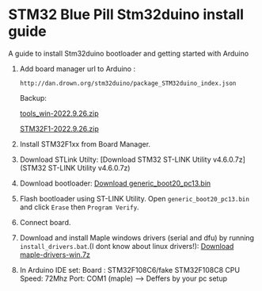 # STM32 Blue Pill Stm32duino install guide
A guide to install Stm32duino bootloader and getting started with Arduino 

1) Add board manager url to Arduino : 
    ```
    http://dan.drown.org/stm32duino/package_STM32duino_index.json
    ```

    Backup: 
  
    [tools_win-2022.9.26.zip](tools_win-2022.9.26.zip) 
  
    [STM32F1-2022.9.26.zip](STM32F1-2022.9.26.zip)

2) Install STM32F1xx from Board Manager.

2) Download STLink Utilty: [Download STM32 ST-LINK Utility v4.6.0.7z](STM32 ST-LINK Utility v4.6.0.7z)

3) Download bootloader: 
[Download generic_boot20_pc13.bin](generic_boot20_pc13.bin)

4) Flash bootloader using ST-LINK Utility. Open `generic_boot20_pc13.bin` and click `Erase` then `Program Verify`.

4) Connect board.

5) Download and install Maple windows drivers (serial and dfu) by running `install_drivers.bat`.(I dont know about linux drivers!): [Download maple-drivers-win.7z](maple-drivers-win.7z)

6) In Arduino IDE set:
Board :     STM32F108C6/fake STM32F108C8
CPU Speed:  72Mhz
Port:       COM1 (maple)                --> Deffers by your pc setup


